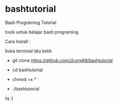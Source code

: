 # bashtutorial
Bash Programing Tutorial

tools untuk belajar bash programing

Cara Install :

buka terminal lalu ketik

* git clone https://github.com/JLynx69/bashtutorial

* cd bashtutorial

* chmod +x *

* ./bashtutorial

tq :)
